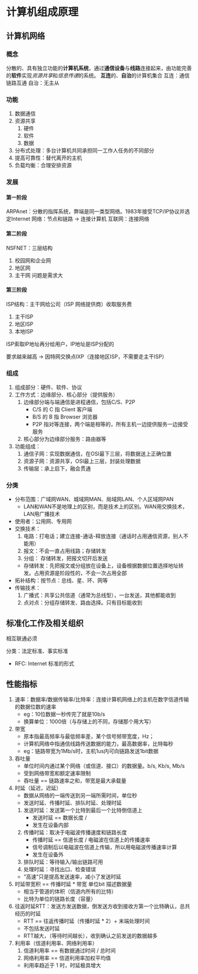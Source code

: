 # 计算机组成原理
## 计算机网络
### 概念
分散的、具有独立功能的**计算机系统**，通过**通信设备**与**线路**连接起来，由功能完善的**软件**实现*资源共享*和*信息传递*的系统。
**互连**的、**自治**的计算机集合
互连：通信链路互通
自治：无主从

### 功能
1. 数据通信
2. 资源共享
    1. 硬件
    2. 软件
    3. 数据
3. 分布式处理：多台计算机共同承担同一工作人任务的不同部分
4. 提高可靠性：替代离开的主机
5. 负载均衡：合理安排资源

### 发展
#### 第一阶段
ARPAnet：分散的指挥系统，弊端是同一类型网络。1983年接受TCP/IP协议并选定Internet
网络：节点和链路 -> 连接计算机
互联网：连接网络

#### 第二阶段
NSFNET：三层结构
1. 校园网和企业网
2. 地区网
3. 主干网
问题是需求大

#### 第三阶段
ISP结构：主干网给公司（ISP 网络提供商）收取服务费
1. 主干ISP
2. 地区ISP
3. 本地ISP

ISP索取IP地址再分给用户，IP地址是ISP分配的

要求越来越高 -> 因特网交换点IXP（连接地区ISP，不需要走主干ISP）

### 组成
1. 组成部分：硬件、软件、协议
2. 工作方式：边缘部分、核心部分（提供服务）
    1. 边缘部分端与端通信是进程通信，包括C/S、P2P
        * C/S 的 C 指 Client 客户端
        * B/S 的 B 指 Browser 浏览器
        * P2P 指对等连接，两个端是相等的，所有主机一边提供服务一边接受服务
    2. 核心部分为边缘部分服务：路由器等
3. 功能组成：
    1. 通信子网：实现数据通信，在OSI最下三层，将数据送上正确位置
    2. 资源子网：资源共享，OSI最上三层，封装处理数据
    3. 传输层：承上启下，融会贯通
### 分类
* 分布范围：广域网WAN、城域网MAN、局域网LAN、个人区域网PAN
    * LAN和WAN不是地理上的区别，而是技术上的区别。WAN用交换技术，LAN用广播技术
* 使用者：公用网、专用网
* 交换技术：
    1. 电路：打电话；建立连接-通话-释放连接（通话时占用通信资源，别人不能用）
    2. 报文：不会一直占用线路；存储转发
    3. 分组： 存储转发，把报文切开后发送
    * 存储转发：先把报文或分组放在设备上，设备根据数据位置选择地址转发。占用资源是阶段性的，不会一次占用全部
* 拓补结构：按节点：总线、星、环、网等
* 传输技术：
    1. 广播式：共享公共信道（通常为总线型），一台发送，其他都能收到
    2. 点对点：分组存储转发、路由选择。只有目标能收到

## 标准化工作及相关组织
相互联通必须

分类：法定标准、事实标准
* RFC: Internet 标准的形式

## 性能指标
1. 速率：数据率/数据传输率/比特率：连接计算机网络上的主机在数字信道传输的数据位数的速率
    * eg：10位数据一秒传完了就是10b/s
    * 换算单位：1000倍（与存储上的不同，存储那个用大写）
2. 带宽
    * 原本指最高频率与最低频率差，某个信号频带宽度，Hz；
    * 计算机网络中指通信线路传送数据的能力，最高数据率，比特每秒
    * eg：链路带宽为1Mb/s时，主机1us内可向链路发送1bit数据
3. 吞吐量
    * 单位时间内通过某个网络（或信道、接口）的数据量。b/s, Kb/s, Mb/s
    * 受到网络带宽和额定速率限制
    * 吞吐量 == 链路速率之和，带宽是最大承载量
4. 时延（延迟，迟延）
    * 数据从网络的一端传送到另一端所需时间，单位秒
    * 发送时延、传播时延、排队时延、处理时延
    1. 发送时延：发送第一个比特到最后一个比特倒信道上
        * 发送时延 == 数据长度 / 
        * 发生在设备内部
    2. 传播时延：取决于电磁波传播速度和链路长度
        * 传播时延 == 信道长度 / 电磁波在信道上的传播速率
        * 信号调制后以电磁波在信道上传输，所以用电磁波传播速率计算
        * 发生在设备外
    3. 排队时延：等待输入/输出链路可用
    4. 处理时延：寻找出口、检查错误
    * “高速”只是提高发送速率，减小了发送时延
5. 时延带宽积 == 传播时延 * 带宽 单位bit 描述数据量
    * 相当于管道的体积（信道内所有的比特）
    * 比特为单位的链路长度（容量）
6. 往返时延RTT：发送方发送数据，倒发送方收到接收方第一个比特确认，总共经历的时延
    * RTT == 往返传播时延（传播时延 * 2）+ 末端处理时间
    * 不包括发送时延
    * RTT越大，（等待时间越长），收到确认之前发送的数据越多
7. 利用率（信道利用率、网络利用率）
    1. 信道利用率 == 有数据通过时间 / 总时间
    2. 网络利用率 == 信道利用率加权平均值
    * 利用率趋近于 1 时，时延极具增大